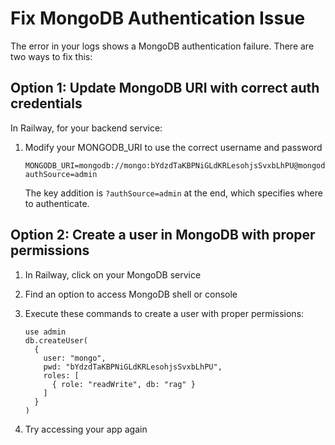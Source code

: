 # Fix MongoDB Authentication Issue

The error in your logs shows a MongoDB authentication failure. There are two ways to fix this:

## Option 1: Update MongoDB URI with correct auth credentials

In Railway, for your backend service:

1. Modify your MONGODB_URI to use the correct username and password
   ```
   MONGODB_URI=mongodb://mongo:bYdzdTaKBPNiGLdKRLesohjsSvxbLhPU@mongodb.railway.internal:27017/rag?authSource=admin
   ```

   The key addition is `?authSource=admin` at the end, which specifies where to authenticate.

## Option 2: Create a user in MongoDB with proper permissions

1. In Railway, click on your MongoDB service
2. Find an option to access MongoDB shell or console
3. Execute these commands to create a user with proper permissions:
   ```
   use admin
   db.createUser(
     {
       user: "mongo",
       pwd: "bYdzdTaKBPNiGLdKRLesohjsSvxbLhPU",
       roles: [
         { role: "readWrite", db: "rag" }
       ]
     }
   )
   ```

4. Try accessing your app again
